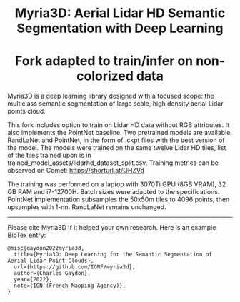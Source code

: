 <div align="center">

# Myria3D: Aerial Lidar HD Semantic Segmentation with Deep Learning
# Fork adapted to train/infer on non-colorized data
</div>

Myria3D is a deep learning library designed with a focused scope: the multiclass semantic segmentation of large scale, high density aerial Lidar points cloud.

This fork includes option to train on Lidar HD data without RGB attributes. It also implements the PointNet baseline. Two pretrained models are available, RandLaNet and PointNet, in the form of .ckpt files with the best version of the model. The models were trained on the same twelve Lidar HD tiles, list of the tiles trained upon is in trained_model_assets/lidarhd_dataset_split.csv. Training metrics can be observed on Comet: https://shorturl.at/QHZVd

The training was performed on a laptop with 3070Ti GPU (8GB VRAM), 32 GB RAM and i7-12700H. Batch sizes were adapted to the specifications.
PointNet implementation subsamples the 50x50m tiles to 4096 points, then upsamples with 1-nn. RandLaNet remains unchanged.

___

Please cite Myria3D if it helped your own research. Here is an example BibTex entry:
```
@misc{gaydon2022myria3d,
  title={Myria3D: Deep Learning for the Semantic Segmentation of Aerial Lidar Point Clouds},
  url={https://github.com/IGNF/myria3d},
  author={Charles Gaydon},
  year={2022},
  note={IGN (French Mapping Agency)},
}
```
